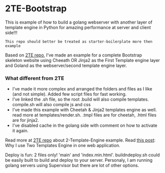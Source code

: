 2TE-Bootstrap
=============

This is example of how to build a golang webserver with another layer of template engine in Python for amazing performance at server and client side!!!

    This repo should better be treated as starter-boilerplate more then example

Based on [2TE repo](https://github.com/ET-CS/2TE), I've made an example for a complete Bootstrap skeleton website using Cheeath OR Jinja2 as the First Template engine layer and Goland as the webserver/second template engine layer.

### What different from 2TE
* I've made it more complex and arranged the folders and files as I like (and not simple).
Added few script files for fast working.
* I've linked the .sh file, so the root .build will also compile templates. compile.sh will also compile js and css
* I've made this example with Cheetah & Jinja2 templates engine as well. read more at templates/render.sh. .tmpl files are for cheetah, .html files are for jinja2.
* I've disabled cache in the golang side with comment on how to activate it again.

Read more at [2TE repo](https://github.com/ET-CS/2TE) about 2-Template-Engine example.
Read [this post](http://itekblog.com/template-engine-need-two/): Why I use Two Templates Engine in one web application.

Deploy is fun: 2 files only! 'main' and 'index.min.html'. buildndeploy.sh could be easily built to build and deploy to your server. Personaly, I am running golang servers using Supervisor but there are lot of other options.